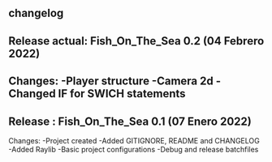 changelog
---------

Release actual:    Fish_On_The_Sea 0.2 (04 Febrero 2022)
-------------------------------------------------------------------------
Changes:
-Player structure
-Camera 2d 
-Changed IF for SWICH statements
-------------------------------------------------------------------------
Release :	Fish_On_The_Sea 0.1 (07 Enero 2022)
-------------------------------------------------------------------------
Changes:
-Project created
-Added GITIGNORE, README and CHANGELOG
-Added Raylib
-Basic project configurations
-Debug and release batchfiles

